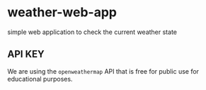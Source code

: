 # weather-web-app
simple web application to check the current weather state

## API KEY

We are using the `openweathermap` API that is free for public use for educational purposes.
